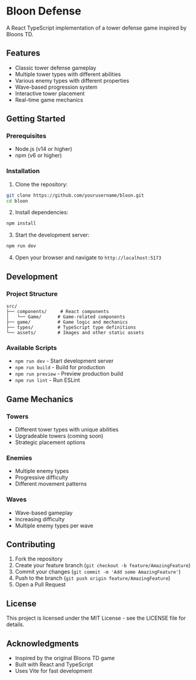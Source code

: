 # Bloon Defense

A React TypeScript implementation of a tower defense game inspired by Bloons TD.

## Features

- Classic tower defense gameplay
- Multiple tower types with different abilities
- Various enemy types with different properties
- Wave-based progression system
- Interactive tower placement
- Real-time game mechanics

## Getting Started

### Prerequisites

- Node.js (v14 or higher)
- npm (v6 or higher)

### Installation

1. Clone the repository:
```bash
git clone https://github.com/yourusername/bloon.git
cd bloon
```

2. Install dependencies:
```bash
npm install
```

3. Start the development server:
```bash
npm run dev
```

4. Open your browser and navigate to `http://localhost:5173`

## Development

### Project Structure

```
src/
├── components/     # React components
│   └── Game/      # Game-related components
├── game/          # Game logic and mechanics
├── types/         # TypeScript type definitions
└── assets/        # Images and other static assets
```

### Available Scripts

- `npm run dev` - Start development server
- `npm run build` - Build for production
- `npm run preview` - Preview production build
- `npm run lint` - Run ESLint

## Game Mechanics

### Towers
- Different tower types with unique abilities
- Upgradeable towers (coming soon)
- Strategic placement options

### Enemies
- Multiple enemy types
- Progressive difficulty
- Different movement patterns

### Waves
- Wave-based gameplay
- Increasing difficulty
- Multiple enemy types per wave

## Contributing

1. Fork the repository
2. Create your feature branch (`git checkout -b feature/AmazingFeature`)
3. Commit your changes (`git commit -m 'Add some AmazingFeature'`)
4. Push to the branch (`git push origin feature/AmazingFeature`)
5. Open a Pull Request

## License

This project is licensed under the MIT License - see the LICENSE file for details.

## Acknowledgments

- Inspired by the original Bloons TD game
- Built with React and TypeScript
- Uses Vite for fast development
